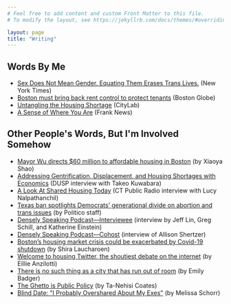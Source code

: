 ```yaml
---
# Feel free to add content and custom Front Matter to this file.
# To modify the layout, see https://jekyllrb.com/docs/themes/#overriding-theme-defaults

layout: page
title: "Writing"
---
```


## Words By Me

- [Sex Does Not Mean Gender. Equating Them Erases Trans Lives.](https://www.nytimes.com/2020/06/23/opinion/trans-gender-language-trump.html) (New York Times)
- [Boston must bring back rent control to protect tenants](https://www.bostonglobe.com/2020/01/17/opinion/boston-must-bring-back-rent-control-secure/) (Boston Globe)
- [Untangling the Housing Shortage](https://www.bloomberg.com/news/articles/2019-10-23/untangling-the-housing-shortage-and-gentrification) (CityLab)
- [A Sense of Where You Are](https://writing.devinbunten.com/a-sense-of-where-you-are/) (Frank News)

## Other People's Words, But I'm Involved Somehow
- [Mayor Wu directs $60 million to affordable housing in Boston](https://dailyfreepress.com/2022/12/01/mayor-wu-directs-60-million-to-affordable-housing-in-boston/) (by Xiaoya Shao)
- [Addressing Gentrification, Displacement, and Housing Shortages with Economics](https://dusp.mit.edu/news/addressing-gentrification-displacement-and-housing-shortages-economics) (DUSP interview with Takeo Kuwabara)
- [A Look At Shared Housing Today](https://www.ctpublic.org/show/where-we-live/2021-08-05/a-look-at-shared-housing-today) (CT Public Radio interview with Lucy Nalpathanchil)
- [Texas ban spotlights Democrats’ generational divide on abortion and trans issues](https://www.politico.com/news/2021/09/10/texas-democrats-abortion-trans-issues-511078) (by Politico staff)
- [Densely Speaking Podcast––Interviewee](https://podcasts.apple.com/us/podcast/devin-michelle-bunten-people-or-parking/id1529689369?i=1000498809388) (interview by Jeff Lin, Greg Schill, and Katherine Einstein)
- [Densely Speaking Podcast––Cohost](https://podcasts.apple.com/us/podcast/allison-shertzer-racial-segregation-in-housing-markets/id1529689369?i=1000493633590) (interview of Allison Shertzer)
- [Boston’s housing market crisis could be exacerbated by Covid-19 shutdown](https://sampan.org/2020/boston/bostons-housing-market-crisis-could-be-exacerbated-by-covid-19-shutdown/) (by Shira Laucharoen)
- [Welcome to housing Twitter, the shoutiest debate on the internet](https://www.fastcompany.com/90384931/welcome-to-housing-twitter-the-shoutiest-debate-on-the-internet) (by Eillie Anzilotti)
- [There is no such thing as a city that has run out of room](https://www.washingtonpost.com/news/wonk/wp/2015/10/06/there-is-no-such-thing-as-a-city-that-has-run-out-of-room/) (by Emily Badger)
- [The Ghetto is Public Policy](https://www.theatlantic.com/national/archive/2013/05/the-ghetto-is-public-policy/275716/) (by Ta-Nehisi Coates)
- [Blind Date: "I Probably Overshared About My Exes"](https://www.bostonglobe.com/2021/01/29/magazine/blind-date-i-probably-overshared-about-family-exes/?event=event12) (by Melissa Schorr)
